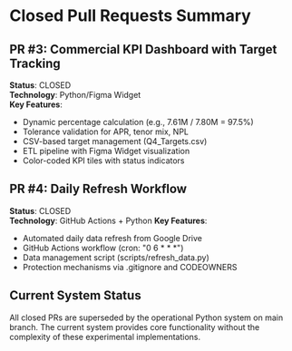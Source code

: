 # Closed Pull Requests Summary

## PR #3: Commercial KPI Dashboard with Target Tracking
**Status**: CLOSED  
**Technology**: Python/Figma Widget  
**Key Features**:
- Dynamic percentage calculation (e.g., 7.61M / 7.80M = 97.5%)
- Tolerance validation for APR, tenor mix, NPL
- CSV-based target management (Q4_Targets.csv)
- ETL pipeline with Figma Widget visualization
- Color-coded KPI tiles with status indicators

## PR #4: Daily Refresh Workflow  
**Status**: CLOSED  
**Technology**: GitHub Actions + Python
**Key Features**:
- Automated daily data refresh from Google Drive
- GitHub Actions workflow (cron: "0 6 * * *")
- Data management script (scripts/refresh_data.py)
- Protection mechanisms via .gitignore and CODEOWNERS

## Current System Status
All closed PRs are superseded by the operational Python system on main branch.
The current system provides core functionality without the complexity of these experimental implementations.
